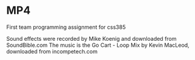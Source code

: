 MP4
===

First team programming assignment for css385

Sound effects were recorded by Mike Koenig and downloaded from SoundBible.com
The music is the Go Cart - Loop Mix by Kevin MacLeod, downloaded from incompetech.com